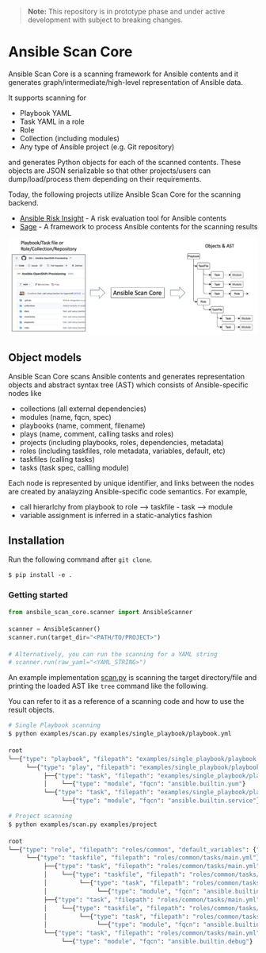 > **Note:** This repository is in prototype phase and under active development with subject to breaking changes.

# Ansible Scan Core

Ansible Scan Core is a scanning framework for Ansible contents and it generates graph/intermediate/high-level representation of Ansible data.

It supports scanning for
- Playbook YAML
- Task YAML in a role
- Role
- Collection (including modules)
- Any type of Ansible project (e.g. Git repository)

and generates Python objects for each of the scanned contents. These objects are JSON serializable so that other projects/users can dump/load/process them depending on their requirements.

Today, the following projects utilize Ansible Scan Core for the scanning backend.

- [Ansible Risk Insight](https://github.com/ansible/ansible-risk-insight) - A risk evaluation tool for Ansible contents
- [Sage](https://github.com/IBM/sage) - A framework to process Ansible contents for the scanning results


![overview](docs/images/ansible-scan-core-overview.png)


## Object models

Ansible Scan Core scans Ansible contents and generates representation objects and abstract syntax tree (AST) which consists of Ansible-specific nodes like
- collections (all external dependencies)
- modules (name, fqcn, spec)
- playbooks (name, comment, filename)
- plays (name, comment, calling tasks and roles)
- projects (including playbooks, roles, dependencies, metadata)
- roles (including taskfiles, role metadata, variables, default, etc)
- taskfiles (calling tasks)
- tasks (task spec, callling module)

Each node is represented by unique identifier, and links between the nodes are created by analayzing Ansible-specific code semantics. For example, 
- call hierarlchy from playbook to role --> taskfile - task --> module
- variable assignment is inferred in a static-analytics fashion

## Installation

Run the following command after `git clone`.

```
$ pip install -e .
```

### Getting started

```python
from ansbile_scan_core.scanner import AnsibleScanner

scanner = AnsibleScanner()
scanner.run(target_dir="<PATH/TO/PROJECT>")

# Alternatively, you can run the scanning for a YAML string
# scanner.run(raw_yaml="<YAML_STRING>")
```

An example implementation [scan.py](examples/scan.py) is scanning the target directory/file and printing the loaded AST like `tree` command like the following.

You can refer to it as a reference of a scanning code and how to use the result objects.

```bash
# Single Playbook scanning
$ python examples/scan.py examples/single_playbook/playbook.yml

root
└──{"type": "playbook", "filepath": "examples/single_playbook/playbook.yml"}
     └──{"type": "play", "filepath": "examples/single_playbook/playbook.yml"}
          ├──{"type": "task", "filepath": "examples/single_playbook/playbook.yml", "lines": "4 - 8", "name": "Ensure apache is at the latest version", "module": "yum"}
          │    └──{"type": "module", "fqcn": "ansible.builtin.yum"}
          └──{"type": "task", "filepath": "examples/single_playbook/playbook.yml", "lines": "9 - 13", "name": "Ensure apache is running", "module": "service"}
               └──{"type": "module", "fqcn": "ansible.builtin.service"}
```

```bash
# Project scanning
$ python examples/scan.py examples/project

root
└──{"type": "role", "filepath": "roles/common", "default_variables": {"foo": "bar"}}
     └──{"type": "taskfile", "filepath": "roles/common/tasks/main.yml"}
          ├──{"type": "task", "filepath": "roles/common/tasks/main.yml", "lines": "2 - 5", "name": "Install the correct web server for RHEL", "module": "ansible.builtin.import_tasks"}
          │    └──{"type": "taskfile", "filepath": "roles/common/tasks/redhat.yml"}
          │         └──{"type": "task", "filepath": "roles/common/tasks/redhat.yml", "lines": "2 - 6", "name": "Install web server", "module": "ansible.builtin.yum"}
          │              └──{"type": "module", "fqcn": "ansible.builtin.yum"}
          ├──{"type": "task", "filepath": "roles/common/tasks/main.yml", "lines": "6 - 9", "name": "Install the correct web server for Debian", "module": "ansible.builtin.import_tasks"}
          │    └──{"type": "taskfile", "filepath": "roles/common/tasks/debian.yml"}
          │         └──{"type": "task", "filepath": "roles/common/tasks/debian.yml", "lines": "2 - 6", "name": "Install web server", "module": "ansible.builtin.apt"}
          │              └──{"type": "module", "fqcn": "ansible.builtin.apt"}
          └──{"type": "task", "filepath": "roles/common/tasks/main.yml", "lines": "10 - 13", "name": "Print a variable", "module": "debug"}
               └──{"type": "module", "fqcn": "ansible.builtin.debug"}
```
